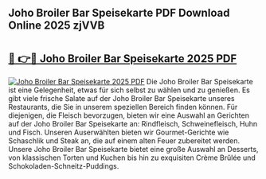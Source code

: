 ## Joho Broiler Bar Speisekarte PDF Download Online 2025 zjVVB

# <h2><a href="http://gc63g0u.nevu.top/?p=Joho+Broiler+Bar+Speisekarte">🔗 👉🔴 Joho Broiler Bar Speisekarte 2025 PDF</a></h2>

[![Joho Broiler Bar Speisekarte 2025 PDF](https://i.imgur.com/dBaPXMq.png)](http://gc63g0u.nevu.top/?p=Joho+Broiler+Bar+Speisekarte)
Die Joho Broiler Bar Speisekarte ist eine Gelegenheit, etwas für sich selbst zu wählen und zu genießen. Es gibt viele frische Salate auf der Joho Broiler Bar Speisekarte unseres Restaurants, die Sie in unserem speziellen Bereich finden können. Für diejenigen, die Fleisch bevorzugen, bieten wir eine Auswahl an Gerichten auf der Joho Broiler Bar Speisekarte an: Rindfleisch, Schweinefleisch, Huhn und Fisch. Unseren Auserwählten bieten wir Gourmet-Gerichte wie Schaschlik und Steak an, die auf einem alten Feuer zubereitet werden. Unsere Joho Broiler Bar Speisekarte bietet eine große Auswahl an Desserts, von klassischen Torten und Kuchen bis hin zu exquisiten Crème Brûlée und Schokoladen-Schneitz-Puddings.
